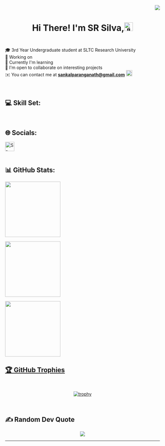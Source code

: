 <h2 align="right"><a href="https://visitcount.itsvg.in">
<img src="https://visitcount.itsvg.in/api?id=S-RanganathSilva&label=Profile%20Views&color=0&icon=5&pretty=true" />
</a></h2>

# <p align="center">Hi There! I'm SR Silva,<img src="https://github.com/wervlad/wervlad/assets/24524555/766d336d-b87d-44ba-807c-c51de2bc6b4d" width="28px" alt="👋"></h1>
</p>
   
<br>🎓 3rd Year Undergraduate student at SLTC Research University
<br>🔭 Working on 
<br>🧠 Currently I'm learning 
<br>🤝 I'm open to collaborate on interesting projects
<br>✉️ You can contact me at **sankalparanganath@gmail.com**
<a href="sankalparanganath@gmail.com"><img alt="S-RanganathSilva" src="https://img.shields.io/badge/GMail-white?style=for-the-badge&logo=gmail" alt="S-RanganathSilva" height="20" ></a>
<br><br><br>
 
## 💻 Skill Set:

<!--
### 🚀 Languages:
![C](https://img.shields.io/badge/c-%2300599C.svg?style=for-the-badge&logo=c&logoColor=white) 
![Java](https://img.shields.io/badge/Java-ED8B00?style=for-the-badge&logo=openjdk&logoColor=white) 
![JavaScript](https://img.shields.io/badge/javascript-%23323330.svg?style=for-the-badge&logo=javascript&logoColor=%23F7DF1E) 
![Python](https://img.shields.io/badge/python-3670A0?style=for-the-badge&logo=python&logoColor=ffdd54) 
![HTML5](https://img.shields.io/badge/html5-%23E34F26.svg?style=for-the-badge&logo=html5&logoColor=white) 
![CSS3](https://img.shields.io/badge/css3-%231572B6.svg?style=for-the-badge&logo=css3&logoColor=white) 
![PHP](https://img.shields.io/badge/php-%23777BB4.svg?style=for-the-badge&logo=php&logoColor=white) 


### 🎨⛏ Frameworks, Platforms & Libraries:
![NodeJS](https://img.shields.io/badge/node.js-6DA55F?style=for-the-badge&logo=node.js&logoColor=white)
![TailwindCSS](https://img.shields.io/badge/tailwindcss-%2338B2AC.svg?style=for-the-badge&logo=tailwind-css&logoColor=white) 
![ANDROID](https://img.shields.io/badge/android-%2320232a.svg?style=for-the-badge&logo=android&logoColor=%a4c639) 
![React](https://img.shields.io/badge/react-%2320232a.svg?style=for-the-badge&logo=react&logoColor=%2361DAFB) 
![Bootstrap](https://img.shields.io/badge/bootstrap-%23563D7C.svg?style=for-the-badge&logo=bootstrap&logoColor=white) 


### 🖍 Designing:
![Adobe Photoshop](https://img.shields.io/badge/adobephotoshop-%2331A8FF.svg?style=for-the-badge&logo=adobephotoshop&logoColor=white) 
![Adobe Premiere Pro](https://img.shields.io/badge/Adobe%20Premiere%20Pro-9999FF.svg?style=for-the-badge&logo=Adobe%20Premiere%20Pro&logoColor=white) 
![Adobe Illustrator](https://img.shields.io/badge/adobeillustrator-%23FF9A00.svg?style=for-the-badge&logo=adobeillustrator&logoColor=white) 
![Adobe Dreamweaver](https://img.shields.io/badge/Adobe%20Dreamweaver-FF61F6.svg?style=for-the-badge&logo=Adobe%20Dreamweaver&logoColor=white) 	
![Figma](https://img.shields.io/badge/figma-%23F24E1E.svg?style=for-the-badge&logo=figma&logoColor=white) 
![Canva](https://img.shields.io/badge/Canva-%2300C4CC.svg?style=for-the-badge&logo=Canva&logoColor=white) 
  
  
### ⚡ Database:
![MySQL](https://img.shields.io/badge/mysql-%2300f.svg?style=for-the-badge&logo=mysql&logoColor=white) 
![MongoDB](https://img.shields.io/badge/MongoDB-%234ea94b.svg?style=for-the-badge&logo=mongodb&logoColor=white) 
![MS SQL](https://img.shields.io/badge/Microsoft_SQL_Server-CC2927?style=for-the-badge&logo=microsoft-sql-server&logoColor=white)
![Firebase](https://img.shields.io/badge/firebase-%23039BE5.svg?style=for-the-badge&logo=firebase) 

### 🖥️ Servers: 
![Apache](https://img.shields.io/badge/apache-%23D42029.svg?style=for-the-badge&logo=apache&logoColor=white) 

### 💻 Hosting:
![Azure](https://img.shields.io/badge/azure-%230072C6.svg?style=for-the-badge&logo=azure-devops&logoColor=white) 
![AWS](https://img.shields.io/badge/AWS-%23FF9900.svg?style=for-the-badge&logo=amazon-aws&logoColor=white) 
![Heroku](https://img.shields.io/badge/heroku-%23430098.svg?style=for-the-badge&logo=heroku&logoColor=white) 
![Oracle](https://img.shields.io/badge/Oracle-F80000?style=for-the-badge&logo=oracle&logoColor=white) 
![Google Cloud](https://img.shields.io/badge/Google%20Cloud-%234285F4.svg?style=for-the-badge&logo=google-cloud&logoColor=white) 
![Firebase](https://img.shields.io/badge/firebase-%23039BE5.svg?style=for-the-badge&logo=firebase) 
![Github Pages](https://img.shields.io/badge/GitHub_pages-100000?style=for-the-badge&logo=github&logoColor=white)


### Other
![LINUX](https://img.shields.io/badge/Linux-FCC624?style=for-the-badge&logo=linux&logoColor=black) 
![Arduino](https://img.shields.io/badge/-Arduino-00979D?style=for-the-badge&logo=Arduino&logoColor=white) 
![Postman](https://img.shields.io/badge/Postman-FF6C37?style=for-the-badge&logo=postman&logoColor=white) 
![Raspberry Pi](https://img.shields.io/badge/-RaspberryPi-C51A4A?style=for-the-badge&logo=Raspberry-Pi)
-->
<br>


## 🌐 Socials:
<a href="https://www.linkedin.com/in/sankalpa-ranganath-silva-a7579820a/" target="blank"><img align="center" src="https://raw.githubusercontent.com/rahuldkjain/github-profile-readme-generator/master/src/images/icons/Social/linked-in-alt.svg" alt="S-RanganathSilva" height="30" /></a>
<br><br>


## 📊 GitHub Stats:

<p align="left">
<a href="https://github.com/S-RanganathSilva"> <img height="180em" src="https://github-readme-stats.vercel.app/api?username=S-RanganathSilva&theme=tokyonight&hide_border=false&include_all_commits=true&count_private=true"/></p>
 
<p align="left">
<img height="180em" src="https://github-readme-streak-stats.herokuapp.com/?user=S-RanganathSilva&theme=tokyonight&hide_border=false"/> </p>

<p align="left">
<img height="180em" src="https://github-readme-stats.vercel.app/api/top-langs/?username=S-RanganathSilva&theme=tokyonight&hide_border=false&include_all_commits=false&count_private=false&layout=compact"> </p>


## 🏆 GitHub Trophies

<div  align="center">
<br>
 
[![trophy](https://github-profile-trophy.vercel.app/?username=S-RanganathSilva&theme=tokyonight&nocolumn=4&margin-w=15&margin-h=15)](https://github.com/ryo-ma/github-profile-trophy)
</div>
<br>
  
## ✍️ Random Dev Quote

<div align="center">

![](https://quotes-github-readme.vercel.app/api?type=horizontal&theme=radical)

</div>

<!-- Proudly created with GPRM ( https://gprm.itsvg.in ) -->


------------------------------------------------------------------------------
